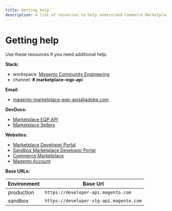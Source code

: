 ```yaml
---
title: Getting help
description: A list of resources to help understand Commerce Marketplace and its EQP APIs. 
---
```


# Getting help

Use these resources if you need additional help.

**Slack:**

-  workspace: [Magento Community Engineering](https://opensource.magento.com/slack)
-  channel: **# marketplace-eqp-api**

**Email:**

-  <magento-marketplace-eqp-apis@adobe.com>

**DevDocs:**

-  [Marketplace EQP API](index.md)
-  [Marketplace Sellers](../../sellers/index.md)

**Websites:**

-  [Marketplace Developer Portal](https://developer.magento.com)
-  [Sandbox Marketplace Developer Portal](https://developer-stg.magento.com)
-  [Commerce Marketplace](https://marketplace.magento.com)
-  [Magento Account](https://account.magento.com)

**Base URLs:**

|Environment|Base Url|
|-----------|--------|
|production | `https://developer-api.magento.com`     |
|sandbox    | `https://developer-stg-api.magento.com` |
